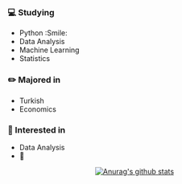 ### :computer: Studying
+ Python :Smile:
+ Data Analysis
+ Machine Learning
+ Statistics
### :pencil2: Majored in
+ Turkish
+ Economics
### :star2: Interested in
+ Data Analysis
+ :musical_note:

<div align=center>
	
[![Anurag's github stats](https://github-readme-stats.vercel.app/api?username=hanna-joo&show_icons=true&theme=gruvbox)](https://github.com/anuraghazra/github-readme-stats)

</div>
